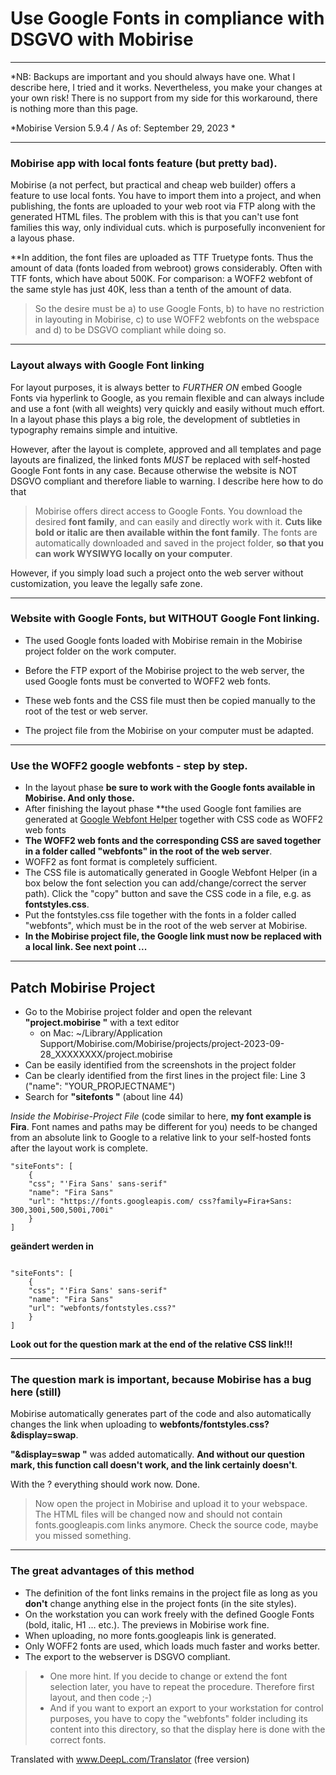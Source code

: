 # Use Google Fonts in compliance with DSGVO with Mobirise
********************************************************

*NB: Backups are important and you should always have one. What I describe here, I tried and it works. Nevertheless, you make your changes at your own risk! There is no support from my side for this workaround, there is nothing more than this page.

*Mobirise Version 5.9.4 / As of: September 29, 2023 *

****************************************************
### Mobirise app with local fonts feature (but pretty bad).

Mobirise (a not perfect, but practical and cheap web builder) offers a feature to use local fonts. You have to import them into a project, and when publishing, the fonts are uploaded to your web root via FTP along with the generated HTML files. The problem with this is that you can't use font families this way, only individual cuts. which is purposefully inconvenient for a layous phase.

**In addition, the font files are uploaded as TTF Truetype fonts. Thus the amount of data (fonts loaded from webroot) grows considerably. Often with TTF fonts, which have about 500K. For comparison: a WOFF2 webfont of the same style has just 40K, less than a tenth of the amount of data.

> So the desire must be a) to use Google Fonts, b) to have no restriction in layouting in Mobirise, c) to use WOFF2 webfonts on the webspace and d) to be DSGVO compliant while doing so. 

****************************************************
### Layout always with Google Font linking

For layout purposes, it is always better to *FURTHER ON* embed Google Fonts via hyperlink to Google, as you remain flexible and can always include and use a font (with all weights) very quickly and easily without much effort.
In a layout phase this plays a big role, the development of subtleties in typography remains simple and intuitive.

However, after the layout is complete, approved and all templates and page layouts are finalized, the linked fonts *MUST* be replaced with self-hosted Google Font fonts in any case. Because otherwise the website is NOT DSGVO compliant and therefore liable to warning. I describe here how to do that

> Mobirise offers direct access to Google Fonts. You download the desired **font family**, and can easily and directly work with it. **Cuts like bold or italic are then available within the font family**. The fonts are automatically downloaded and saved in the project folder, **so that you can work WYSIWYG locally on your computer**. 

However, if you simply load such a project onto the web server without customization, you leave the legally safe zone.

****************************************************
### Website with Google Fonts, but WITHOUT Google Font linking.

- The used Google fonts loaded with Mobirise remain in the Mobirise project folder on the work computer.

- Before the FTP export of the Mobirise project to the web server, the used Google fonts must be converted to WOFF2 web fonts.

- These web fonts and the CSS file must then be copied manually to the root of the test or web server.

- The project file from the Mobirise on your computer must be adapted.

****************************************************
### Use the WOFF2 google webfonts - step by step.

- In the layout phase **be sure to work with the Google fonts available in Mobirise. And only those.**
- After finishing the layout phase **the used Google font families are generated at [Google Webfont Helper](https://gwfh.mranftl.com/fonts) together with CSS code as WOFF2 web fonts
- **The WOFF2 web fonts and the corresponding CSS are saved together in a folder called "webfonts" in the root of the web server**.
- WOFF2 as font format is completely sufficient.
- The CSS file is automatically generated in Google Webfont Helper (in a box below the font selection you can add/change/correct the server path). Click the "copy" button and save the CSS code in a file, e.g. as **fontstyles.css**.
- Put the fontstyles.css file together with the fonts in a folder called "webfonts", which must be in the root of the web server at Mobirise.
- **In the Mobirise project file, the Google link must now be replaced with a local link. See next point ...**

****************************************************
## Patch Mobirise Project

- Go to the Mobirise project folder and open the relevant **"project.mobirise "** with a text editor
	- on Mac: ~/Library/Application Support/Mobirise.com/Mobirise/projects/project-2023-09-28_XXXXXXXX/project.mobirise
- Can be easily identified from the screenshots in the project folder
- Can be clearly identified from the first lines in the project file: Line 3 ("name": "YOUR_PROPJECTNAME")
- Search for **"sitefonts "** (about line 44)

*Inside the Mobirise-Project File* (code similar to here, **my font example is Fira**. Font names and paths may be different for you) needs to be changed from an absolute link to Google to a relative link to your self-hosted fonts after the layout work is complete.

```
"siteFonts": [
	{
	"css"; "'Fira Sans' sans-serif"
	"name": "Fira Sans"
	"url": "https://fonts.googleapis.com/ css?family=Fira+Sans: 300,300i,500,500i,700i"
	}
]
```
**geändert werden in**
```

"siteFonts": [
	{
	"css"; "'Fira Sans' sans-serif"
	"name": "Fira Sans"
	"url": "webfonts/fontstyles.css?"
	}
]
```
**Look out for the question mark at the end of the relative CSS link!!!**

****************************************************
### The question mark is important, because Mobirise has a bug here (still)

Mobirise automatically generates part of the code and also automatically changes the link when uploading to **webfonts/fontstyles.css?&display=swap**.

**"&display=swap "** was added automatically. **And without our question mark, this function call doesn't work, and the link certainly doesn't**.

With the ? everything should work now. Done.

> Now open the project in Mobirise and upload it to your webspace. The HTML files will be changed now and should not contain fonts.googleapis.com links anymore. Check the source code, maybe you missed something.

****************************************************
### The great advantages of this method

- The definition of the font links remains in the project file as long as you **don't** change anything else in the project fonts (in the site styles).
- On the workstation you can work freely with the defined Google Fonts (bold, italic, H1 ... etc.). The previews in Mobirise work fine.
- When uploading, no more fonts.googleapis link is generated.
- Only WOFF2 fonts are used, which loads much faster and works better.
- The export to the webserver is DSGVO compliant.

> - One more hint. If you decide to change or extend the font selection later, you have to repeat the procedure. Therefore first layout, and then code ;-)
 > - And if you want to export an export to your workstation for control purposes, you have to copy the "webfonts" folder including its content into this directory, so that the display here is done with the correct fonts.

Translated with www.DeepL.com/Translator (free version)
